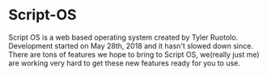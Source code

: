 # Script-OS
Script OS is a web based operating system created by Tyler Ruotolo.
Development started on May 28th, 2018 and it hasn't slowed down since.
There are tons of features we hope to bring to Script OS, we(really just me) are working very hard to get these new features ready for you to use.
